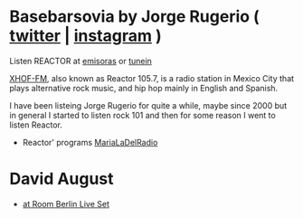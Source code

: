 


# Basebarsovia by Jorge Rugerio ( [twitter](https://twitter.com/jrugerio) | [instagram](https://www.instagram.com/jrugeriomx/) ) 

Listen REACTOR at [emisoras](http://www.emisoras.com.mx/#reactor) or
[tunein](https://tunein.com/radio/Reactor-FM-1057-s24573/)

[XHOF-FM](https://en.wikipedia.org/wiki/XHOF-FM), also known as Reactor 105.7, 
is a radio station in Mexico City that plays alternative rock music, and hip 
hop mainly in English and Spanish.

I have been listeing Jorge Rugerio for quite a while, maybe since 2000 but
in general I started to listen rock 101 and then for some reason I went to
listen Reactor.

* Reactor' programs
  [MariaLaDelRadio](https://twitter.com/marialadelradio)

# David August
* [at Room Berlin Live Set](https://www.youtube.com/watch?v=mRfwdJx0NDE)


